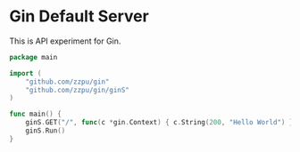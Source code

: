 # Gin Default Server

This is API experiment for Gin.

```go
package main

import (
	"github.com/zzpu/gin"
	"github.com/zzpu/gin/ginS"
)

func main() {
	ginS.GET("/", func(c *gin.Context) { c.String(200, "Hello World") })
	ginS.Run()
}
```
